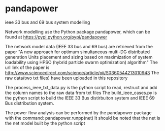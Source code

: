 # pandapower
ieee 33 bus and 69 bus system modelling

Network modelling use the Python package pandapower, which can be found at https://pypi.python.org/pypi/pandapower

The network model data (IEEE 33 bus and 69 bus) are retrieved from the paper "A new approach for optimum simultaneous multi-DG distributed generation Units placement and sizing based on maximization of system loadability using HPSO (hybrid particle swarm optimization) algorithm"
The url link of the paper is http://www.sciencedirect.com/science/article/pii/S0360544213010943
The raw data(two txt files) have been uploaded in this repository

The process_ieee_txt_data.py is the python script to read, restruct and add the column names to the raw data from txt files
The build_ieee_cases.py is the python script to build the IEEE 33 Bus distirbuiton system and IEEE 69 Bus distribution system. 

The power flow analysis can be performed by the pandapower package with the command: pandapower.runpp(net)
It should be noted that the net is the net model built by the python script
